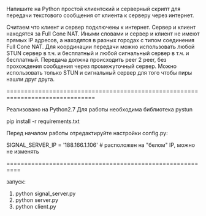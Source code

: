 Напишите на Python простой клиентский и серверный скрипт для передачи
текстового сообщения от клиента к серверу через интернет.

Считаем что клиент и сервер подключены к интернет. Сервер и клиент
находятся за Full Cone NAT. Иными словами и сервер и клиент не имеют прямых IP
адресов, а находятся в разных городах с типом соединения Full Cone NAT. Для
координации передачи можно использовать любой STUN сервер в т.ч. и бесплатный и
любой сигнальный сервер в т.ч. и бесплатный. Передача должна происходить peer 2
peer, без прохождения сообщения через промежуточный сервер. Можно использовать
только STUN и сигнальный сервер для того чтобы пиры нашли друг друга.

===============================================================================

Реализовано на Python2.7
Для работы необходима библиотека pystun

pip install -r requirements.txt

Перед началом работы отредактируйте настройки config.py:

SIGNAL_SERVER_IP = '188.166.1.106'  # расположен на "белом" IP, можно не изменять

==========================================================

запуск:
1) python signal_server.py
2) python server.py
3) python client.py

